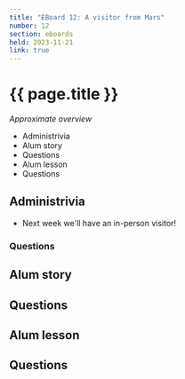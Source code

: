 ```yaml
---
title: "EBoard 12: A visitor from Mars"
number: 12
section: eboards
held: 2023-11-21
link: true
---
```

# {{ page.title }}

_Approximate overview_

* Administrivia
* Alum story
* Questions
* Alum lesson
* Questions

Administrivia
-------------

* Next week we'll have an in-person visitor!

### Questions

Alum story
----------

Questions
---------

Alum lesson
-----------

Questions
---------
